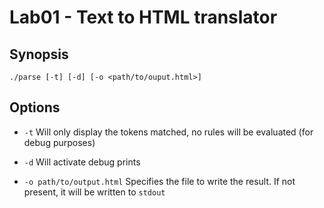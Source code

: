 # Lab01 - Text to HTML translator

## Synopsis

`./parse [-t] [-d] [-o <path/to/ouput.html>]`

## Options

* `-t`	Will only display the tokens matched, no rules will be evaluated (for debug purposes)

* `-d`	Will activate debug prints

* `-o path/to/output.html`	Specifies the file to write the result. If not present, it will be written to `stdout`
